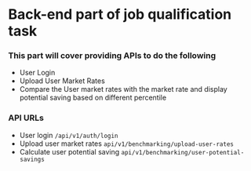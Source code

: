 # Back-end part of job qualification task

### This part will cover providing APIs to do the following
- User Login
- Upload User Market Rates
- Compare the User market rates with the market rate and display potential saving based on different percentile

### API URLs
- User login `/api/v1/auth/login`
- Upload user market rates `api/v1/benchmarking/upload-user-rates`
- Calculate user potential saving `api/v1/benchmarking/user-potential-savings`